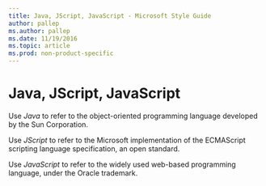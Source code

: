 ```yaml
---
title: Java, JScript, JavaScript - Microsoft Style Guide
author: pallep
ms.author: pallep
ms.date: 11/19/2016
ms.topic: article
ms.prod: non-product-specific
---
```


# Java, JScript, JavaScript

Use *Java* to refer to the object-oriented programming language developed by the Sun Corporation.

Use *JScript* to refer to the Microsoft implementation of the ECMAScript scripting language specification, an open standard. 

Use *JavaScript* to refer to the widely used web-based programming language, under the Oracle trademark.
